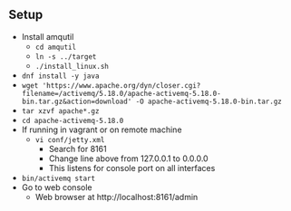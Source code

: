 ## Setup
 * Install amqutil
   * `cd amqutil`
   * `ln -s ../target`
   * `./install_linux.sh`
 * `dnf install -y java`
 * `wget 'https://www.apache.org/dyn/closer.cgi?filename=/activemq/5.18.0/apache-activemq-5.18.0-bin.tar.gz&action=download' -O apache-activemq-5.18.0-bin.tar.gz`
 * `tar xzvf apache*.gz`
 * `cd apache-activemq-5.18.0`
 * If running in vagrant or on remote machine
   * `vi conf/jetty.xml`
      * Search for 8161
      * Change line above from 127.0.0.1 to 0.0.0.0
      * This listens for console port on all interfaces
 * `bin/activemq start`
 * Go to web console
    * Web browser at http://localhost:8161/admin
